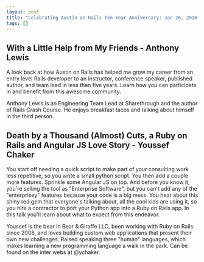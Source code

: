 ```yaml
---
layout: post
title: "Celebrating Austin on Rails Ten Year Anniversary: Jan 26, 2016 @ 7-9PM [6:30PM Open]"
tags: []
---
```

## With a Little Help from My Friends - Anthony Lewis

A look back at how Austin on Rails has helped me grow my career from an entry level Rails developer to an instructor, conference speaker, published author, and team lead in less than five years. Learn how you can participate in and benefit from this awesome community.

Anthony Lewis is an Engineering Team Lead at Sharethrough and the author of Rails Crash Course. He enjoys breakfast tacos and talking about himself in the third person.


## Death by a Thousand (Almost) Cuts, a Ruby on Rails and Angular JS Love Story - Youssef Chaker

You start off needing a quick script to make part of your consulting work less repetitive, so you write a small python script. You then add a couple more features. Sprinkle some Angular JS on top. And before you know it, you're selling the tool as "Enterprise Software", but you can't add any of the "enterprisey" features because your code is a big mess. You hear about this shiny red gem that everyone's talking about, all the cool kids are using it, so you hire a contractor to port your Python app into a Ruby on Rails app. In this talk you'll learn about what to expect from this endeavor. 

Youssef is the bear in Bear & Giraffe LLC, been working with Ruby on Rails since 2008, and loves building custom web applications that present their own new challenges. Raised speaking three "human" languages, which makes learning a new programming language a walk in the park. Can be found on the inter webs at @ychaker.



